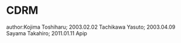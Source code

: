# CDRM
author:Kojima Toshiharu; 2003.02.02 Tachikawa Yasuto; 2003.04.09 Sayama Takahiro; 2011.01.11 Apip


